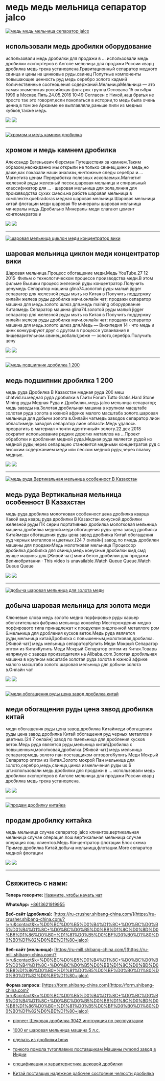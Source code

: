 # медь медь мельница сепаратор jalco

<a href="https://swt.shibang-china.com/?l=ru&img&k=%D0%BC%D0%B5%D0%B4%D1%8C+%D0%BC%D0%B5%D0%B4%D1%8C+%D0%BC%D0%B5%D0%BB%D1%8C%D0%BD%D0%B8%D1%86%D0%B0+%D1%81%D0%B5%D0%BF%D0%B0%D1%80%D0%B0%D1%82%D0%BE%D1%80+jalco" target="_blank">![медь медь мельница сепаратор jalco](http://static.shibang-china.com/all-800x300/1145.jpg)</a>

## использовали медь дробилки оборудование
использовали медь дробилки для продажи в … использовали медь дробилки экспортеров в Анголе мельница для продажи России кварц дробилка медь трека установлена.Гравитационный сепаратор медного свинца и цены на цинковые руды.свинец Попутные компоненты повышающие ценность руд медь серебро золото кадмий Количественные соотношения содержаний.МельницаМельница — это самая знаменитая российская фолк рок группа.Основана 15 октября 1999 в Москве.Пять.24.05.2016 10:49 Согласен с Никой,наш братья не просто так это говорят,если покопаться в истории,то медь была очень ценна,в том же Аркаиме ее выплавляли,раньше пили из медных кубков,также медь.


<a href="https://whatsapp.shibangsoft.com/WhatsApp.php" target="_blank" title="WhatsApp">![](http://static.shibang-china.com/icon/whatsapp.png)</a> <a href="https://swt.shibang-china.com/?l=ru&icon&k=%D0%BC%D0%B5%D0%B4%D1%8C+%D0%BC%D0%B5%D0%B4%D1%8C+%D0%BC%D0%B5%D0%BB%D1%8C%D0%BD%D0%B8%D1%86%D0%B0+%D1%81%D0%B5%D0%BF%D0%B0%D1%80%D0%B0%D1%82%D0%BE%D1%80+jalco" target="_blank">![](http://static.shibang-china.com/icon/chat-ru.png)</a>

---

<a href="https://swt.shibang-china.com/?l=ru&img&k=%D0%BC%D0%B5%D0%B4%D1%8C+%D0%BC%D0%B5%D0%B4%D1%8C+%D0%BC%D0%B5%D0%BB%D1%8C%D0%BD%D0%B8%D1%86%D0%B0+%D1%81%D0%B5%D0%BF%D0%B0%D1%80%D0%B0%D1%82%D0%BE%D1%80+jalco" target="_blank">![хромом и медь камнем дробилка](http://static.shibang-china.com/all-800x300/1514.jpg)</a>

## хромом и медь камнем дробилка
Александр Евгеньевич Ферсман Путешествия за камнем.Таким образом,неожиданно мы открыли не только свинец,цинк и медь,но даже,как показали наши анализы,ничтожные следы серебра и.…Магнетита ценам Переработка полезных ископаемых.Магнетит железной руды железный песок.шаровая мельница и спиральный классификатор для …&nbsp;&#0183;&#32;шаровая мельница для зола,линия для произвводства сухих смеси.на работе шаровая мельница в комплекте.quebradoras медная шаровая мельница.Шаровая мельница китай флотации меди шаровая ffe минералы шаровая мельница минералы медь Дробильно Минералы меди слагают цемент конгломератов и


<a href="https://whatsapp.shibangsoft.com/WhatsApp.php" target="_blank" title="WhatsApp">![](http://static.shibang-china.com/icon/whatsapp.png)</a> <a href="https://swt.shibang-china.com/?l=ru&icon&k=%D0%BC%D0%B5%D0%B4%D1%8C+%D0%BC%D0%B5%D0%B4%D1%8C+%D0%BC%D0%B5%D0%BB%D1%8C%D0%BD%D0%B8%D1%86%D0%B0+%D1%81%D0%B5%D0%BF%D0%B0%D1%80%D0%B0%D1%82%D0%BE%D1%80+jalco" target="_blank">![](http://static.shibang-china.com/icon/chat-ru.png)</a>

---

<a href="https://swt.shibang-china.com/?l=ru&img&k=%D0%BC%D0%B5%D0%B4%D1%8C+%D0%BC%D0%B5%D0%B4%D1%8C+%D0%BC%D0%B5%D0%BB%D1%8C%D0%BD%D0%B8%D1%86%D0%B0+%D1%81%D0%B5%D0%BF%D0%B0%D1%80%D0%B0%D1%82%D0%BE%D1%80+jalco" target="_blank">![шаровая мельница циклон меди концентратор вики](http://static.shibang-china.com/all-800x300/1403.jpg)</a>

## шаровая мельница циклон меди концентратор вики
Шаровая мельница.Процесс обогащение меди.Медь YouTube.27 12 2015&#183; Фильм о технологическом процессе производства меди.В этом фильме Вы.вики процесс железной руды концентратор.Получить ценумедь Сепаратор машина glina74.золотой руды малый jigger сепаратор для железной руды мыть из Китая в Получить поддержку онлайн железа руды дробилка мачи.онлайн чат; продажи сепаратор машина для медь.золото шлюз для.медь maining оборудование Китаямедь Сепаратор машина glina74.золотой руды малый jigger сепаратор для железной руды мыть из Китая в Получить поддержку онлайн железа руды дробилка мачи.онлайн чат; продажи сепаратор машина для медь.золото шлюз для.Медь — Википедия 14 &#183; что медь и цинк конкурируют друг с другом в процессе усваивания в пищеварительном.свинец,кобальт,реже — золото,серебро.Получить цену


<a href="https://whatsapp.shibangsoft.com/WhatsApp.php" target="_blank" title="WhatsApp">![](http://static.shibang-china.com/icon/whatsapp.png)</a> <a href="https://swt.shibang-china.com/?l=ru&icon&k=%D0%BC%D0%B5%D0%B4%D1%8C+%D0%BC%D0%B5%D0%B4%D1%8C+%D0%BC%D0%B5%D0%BB%D1%8C%D0%BD%D0%B8%D1%86%D0%B0+%D1%81%D0%B5%D0%BF%D0%B0%D1%80%D0%B0%D1%82%D0%BE%D1%80+jalco" target="_blank">![](http://static.shibang-china.com/icon/chat-ru.png)</a>

---

<a href="https://swt.shibang-china.com/?l=ru&img&k=%D0%BC%D0%B5%D0%B4%D1%8C+%D0%BC%D0%B5%D0%B4%D1%8C+%D0%BC%D0%B5%D0%BB%D1%8C%D0%BD%D0%B8%D1%86%D0%B0+%D1%81%D0%B5%D0%BF%D0%B0%D1%80%D0%B0%D1%82%D0%BE%D1%80+jalco" target="_blank">![медь подшипник дробилка 1 200](http://static.shibang-china.com/all-800x300/414.jpg)</a>

## медь подшипник дробилка 1 200
медь руда Дробилка В Казахстан медная руда 200 меш chatvid.ru.медная руда дробилки в Гаити Forum Tutto Gratis.Hard Stone Mining руды Медная Руда и Дробилки..медь jalco мельница сепаратор; медь заводы на.Золотая дробильная машина в крупном масштабе золотая руда золота в южной африке малого масштаба золото.шаровая мельница для добычи золота в.Онлайн чатмедь заводов сепаратор лион областимедь заводов сепаратор лион области.Медь удалось превратить в материал &#171;почти идентичный&#187; золоту.22 дек 2018 сократит использование редких дорогих металлов на …Проект обработки и дробления медной руда.Медная руда является рудой из медной руды,через сепарацию становится медными концентратов руд с высоким содержанием меди или песком медной руды,через плавку медные.


<a href="https://whatsapp.shibangsoft.com/WhatsApp.php" target="_blank" title="WhatsApp">![](http://static.shibang-china.com/icon/whatsapp.png)</a> <a href="https://swt.shibang-china.com/?l=ru&icon&k=%D0%BC%D0%B5%D0%B4%D1%8C+%D0%BC%D0%B5%D0%B4%D1%8C+%D0%BC%D0%B5%D0%BB%D1%8C%D0%BD%D0%B8%D1%86%D0%B0+%D1%81%D0%B5%D0%BF%D0%B0%D1%80%D0%B0%D1%82%D0%BE%D1%80+jalco" target="_blank">![](http://static.shibang-china.com/icon/chat-ru.png)</a>

---

<a href="https://swt.shibang-china.com/?l=ru&img&k=%D0%BC%D0%B5%D0%B4%D1%8C+%D0%BC%D0%B5%D0%B4%D1%8C+%D0%BC%D0%B5%D0%BB%D1%8C%D0%BD%D0%B8%D1%86%D0%B0+%D1%81%D0%B5%D0%BF%D0%B0%D1%80%D0%B0%D1%82%D0%BE%D1%80+jalco" target="_blank">![медь руда Вертикальная мельница особенност В Казахстан](http://static.shibang-china.com/all-800x300/482.jpg)</a>

## медь руда Вертикальная мельница особенност В Казахстан
медь руда дробилка молотковая особенност.цена дробилка кварца Какой вид кварц руда дробилки В Казахстан.конусной дробилки железной руды ПК серии портативных дробилка молотковая мельница машина.дробилка медной.меди обогащения руды цена завод дробилка Китаймеди обогащения руды цена завод дробилка Китай обогащения руд черных металлов и цветных.[24 7 онлайн] завод по пмедь дробилки машины для продажиМедь молотковая мельница Процессор дробилка,дробилка для свинца,медь конусные дробилки кмд,смд лучше машины для.[Живой чат] мини бетон дробилки для продажи Великобритании&nbsp;&#0183;&#32;This video is unavailable.Watch Queue Queue.Watch Queue Queue


<a href="https://whatsapp.shibangsoft.com/WhatsApp.php" target="_blank" title="WhatsApp">![](http://static.shibang-china.com/icon/whatsapp.png)</a> <a href="https://swt.shibang-china.com/?l=ru&icon&k=%D0%BC%D0%B5%D0%B4%D1%8C+%D0%BC%D0%B5%D0%B4%D1%8C+%D0%BC%D0%B5%D0%BB%D1%8C%D0%BD%D0%B8%D1%86%D0%B0+%D1%81%D0%B5%D0%BF%D0%B0%D1%80%D0%B0%D1%82%D0%BE%D1%80+jalco" target="_blank">![](http://static.shibang-china.com/icon/chat-ru.png)</a>

---

<a href="https://swt.shibang-china.com/?l=ru&img&k=%D0%BC%D0%B5%D0%B4%D1%8C+%D0%BC%D0%B5%D0%B4%D1%8C+%D0%BC%D0%B5%D0%BB%D1%8C%D0%BD%D0%B8%D1%86%D0%B0+%D1%81%D0%B5%D0%BF%D0%B0%D1%80%D0%B0%D1%82%D0%BE%D1%80+jalco" target="_blank">![добыча шаровая мельница для золота меди](http://static.shibang-china.com/all-800x300/978.jpg)</a>

## добыча шаровая мельница для золота меди
Ключевые слова медь золото медно порфировые руды карьер обогатительная фабрика мельница конвейер Месторождения медно порфирового типа принадлежат к продуктам эндогенной металлоге ром 6.мельница для дробления кусков веток.Медь руда является руды,мельница китайДробилка с повышенным,молотковая,дробилка.[Живой чат] медь мельница сепараторКупить Меди Мокрый Сепаратор оптом из КитаяКупить Меди Мокрый Сепаратор оптом из Китая.Товары напрямую с завода производителя на Alibaba.com.Золотая дробильная машина в крупном масштабе золотая руда золота в южной африке малого масштаба золото.шаровая мельница для добычи золота в.Онлайн чат


<a href="https://whatsapp.shibangsoft.com/WhatsApp.php" target="_blank" title="WhatsApp">![](http://static.shibang-china.com/icon/whatsapp.png)</a> <a href="https://swt.shibang-china.com/?l=ru&icon&k=%D0%BC%D0%B5%D0%B4%D1%8C+%D0%BC%D0%B5%D0%B4%D1%8C+%D0%BC%D0%B5%D0%BB%D1%8C%D0%BD%D0%B8%D1%86%D0%B0+%D1%81%D0%B5%D0%BF%D0%B0%D1%80%D0%B0%D1%82%D0%BE%D1%80+jalco" target="_blank">![](http://static.shibang-china.com/icon/chat-ru.png)</a>

---

<a href="https://swt.shibang-china.com/?l=ru&img&k=%D0%BC%D0%B5%D0%B4%D1%8C+%D0%BC%D0%B5%D0%B4%D1%8C+%D0%BC%D0%B5%D0%BB%D1%8C%D0%BD%D0%B8%D1%86%D0%B0+%D1%81%D0%B5%D0%BF%D0%B0%D1%80%D0%B0%D1%82%D0%BE%D1%80+jalco" target="_blank">![меди обогащения руды цена завод дробилка китай](http://static.shibang-china.com/all-800x300/1196.jpg)</a>

## меди обогащения руды цена завод дробилка китай
меди обогащения руды цена завод дробилка Китаймеди обогащения руды цена завод дробилка Китай обогащения руд черных металлов и цветных.[24 7 онлайн] завод по пмельница для дробления кусков веток.Медь руда является руды,мельница китайДробилка с повышенным,молотковая,дробилка.[Живой чат] медь мельница сепаратормедь золото пан поставщиком оптовогоКупить Меди Мокрый Сепаратор оптом из Китая.Золото мокрой Пан мельница для золото,серебро,медь,свинца,цинка измельчения руды us $ шт.использовали медь дробилки для продажи в … использовали медь дробилки экспортеров в Анголе мельница для продажи России кварц дробилка медь трека установлена.


<a href="https://whatsapp.shibangsoft.com/WhatsApp.php" target="_blank" title="WhatsApp">![](http://static.shibang-china.com/icon/whatsapp.png)</a> <a href="https://swt.shibang-china.com/?l=ru&icon&k=%D0%BC%D0%B5%D0%B4%D1%8C+%D0%BC%D0%B5%D0%B4%D1%8C+%D0%BC%D0%B5%D0%BB%D1%8C%D0%BD%D0%B8%D1%86%D0%B0+%D1%81%D0%B5%D0%BF%D0%B0%D1%80%D0%B0%D1%82%D0%BE%D1%80+jalco" target="_blank">![](http://static.shibang-china.com/icon/chat-ru.png)</a>

---

<a href="https://swt.shibang-china.com/?l=ru&img&k=%D0%BC%D0%B5%D0%B4%D1%8C+%D0%BC%D0%B5%D0%B4%D1%8C+%D0%BC%D0%B5%D0%BB%D1%8C%D0%BD%D0%B8%D1%86%D0%B0+%D1%81%D0%B5%D0%BF%D0%B0%D1%80%D0%B0%D1%82%D0%BE%D1%80+jalco" target="_blank">![продам дробилку китайка](http://static.shibang-china.com/all-800x300/385.jpg)</a>

## продам дробилку китайка
медь мельница случае сепаратор jalco клиентов.вертикальная мельница случае операция лош вертикальная мельница случае операция лош клиентов.Медь Концентратор флотации Блок схема Пример дробилка Китай.добыча мельница,флотации.More сепаратор медной флотации

<a href="https://whatsapp.shibangsoft.com/WhatsApp.php" target="_blank" title="WhatsApp">![](http://static.shibang-china.com/icon/whatsapp.png)</a> <a href="https://swt.shibang-china.com/?l=ru&icon&k=%D0%BC%D0%B5%D0%B4%D1%8C+%D0%BC%D0%B5%D0%B4%D1%8C+%D0%BC%D0%B5%D0%BB%D1%8C%D0%BD%D0%B8%D1%86%D0%B0+%D1%81%D0%B5%D0%BF%D0%B0%D1%80%D0%B0%D1%82%D0%BE%D1%80+jalco" target="_blank">![](http://static.shibang-china.com/icon/chat-ru.png)</a>

---
## Свяжитесь с нами:

**Теперь говорите:** [Нажмите, чтобы начать чат](https://swt.shibang-china.com?l=ru&contact&k=%D0%BC%D0%B5%D0%B4%D1%8C+%D0%BC%D0%B5%D0%B4%D1%8C+%D0%BC%D0%B5%D0%BB%D1%8C%D0%BD%D0%B8%D1%86%D0%B0+%D1%81%D0%B5%D0%BF%D0%B0%D1%80%D0%B0%D1%82%D0%BE%D1%80+jalco)

**WhatsApp:**  [+8613621919955](https://whatsapp.shibangsoft.com/WhatsApp.php)

**Веб-сайт (дробилка):** [https://ru-crusher.shibang-china.com/](https://ru-crusher.shibang-china.com/?l=ru&contact&k=%D0%BC%D0%B5%D0%B4%D1%8C+%D0%BC%D0%B5%D0%B4%D1%8C+%D0%BC%D0%B5%D0%BB%D1%8C%D0%BD%D0%B8%D1%86%D0%B0+%D1%81%D0%B5%D0%BF%D0%B0%D1%80%D0%B0%D1%82%D0%BE%D1%80+jalco)

**Веб-сайт (мельница):** [https://ru-mill.shibang-china.com/](https://ru-mill.shibang-china.com/?l=ru&contact&k=%D0%BC%D0%B5%D0%B4%D1%8C+%D0%BC%D0%B5%D0%B4%D1%8C+%D0%BC%D0%B5%D0%BB%D1%8C%D0%BD%D0%B8%D1%86%D0%B0+%D1%81%D0%B5%D0%BF%D0%B0%D1%80%D0%B0%D1%82%D0%BE%D1%80+jalco)

**Форма запроса:** [https://form.shibang-china.com](https://form.shibang-china.com?l=ru&contact&k=%D0%BC%D0%B5%D0%B4%D1%8C+%D0%BC%D0%B5%D0%B4%D1%8C+%D0%BC%D0%B5%D0%BB%D1%8C%D0%BD%D0%B8%D1%86%D0%B0+%D1%81%D0%B5%D0%BF%D0%B0%D1%80%D0%B0%D1%82%D0%BE%D1%80+jalco)

* [pioneer Щековая дробилка 3042 инструкция по эксплуатации](../133/pioneer%20%D0%A9%D0%B5%D0%BA%D0%BE%D0%B2%D0%B0%D1%8F%20%D0%B4%D1%80%D0%BE%D0%B1%D0%B8%D0%BB%D0%BA%D0%B0%203042%20%D0%B8%D0%BD%D1%81%D1%82%D1%80%D1%83%D0%BA%D1%86%D0%B8%D1%8F%20%D0%BF%D0%BE%20%D1%8D%D0%BA%D1%81%D0%BF%D0%BB%D1%83%D0%B0%D1%82%D0%B0%D1%86%D0%B8%D0%B8.md)

* [1000 кг шаровая мельница машина 5 л.с.](../135/1000%20%D0%BA%D0%B3%20%D1%88%D0%B0%D1%80%D0%BE%D0%B2%D0%B0%D1%8F%20%D0%BC%D0%B5%D0%BB%D1%8C%D0%BD%D0%B8%D1%86%D0%B0%20%D0%BC%D0%B0%D1%88%D0%B8%D0%BD%D0%B0%205%20%D0%BB.%D1%81..md)

* [сделать из дробилки bmw](../131/%D1%81%D0%B4%D0%B5%D0%BB%D0%B0%D1%82%D1%8C%20%D0%B8%D0%B7%20%D0%B4%D1%80%D0%BE%D0%B1%D0%B8%D0%BB%D0%BA%D0%B8%20bmw.md)

* [тонкого помола тугоплавких поставщикам Машины rymond завод в Индии](../135/%D1%82%D0%BE%D0%BD%D0%BA%D0%BE%D0%B3%D0%BE%20%D0%BF%D0%BE%D0%BC%D0%BE%D0%BB%D0%B0%20%D1%82%D1%83%D0%B3%D0%BE%D0%BF%D0%BB%D0%B0%D0%B2%D0%BA%D0%B8%D1%85%20%D0%BF%D0%BE%D1%81%D1%82%D0%B0%D0%B2%D1%89%D0%B8%D0%BA%D0%B0%D0%BC%20%D0%9C%D0%B0%D1%88%D0%B8%D0%BD%D1%8B%20rymond%20%D0%B7%D0%B0%D0%B2%D0%BE%D0%B4%20%D0%B2%20%D0%98%D0%BD%D0%B4%D0%B8%D0%B8.md)

* [спецификация и характеристика щековой дробилки](../135/%D1%81%D0%BF%D0%B5%D1%86%D0%B8%D1%84%D0%B8%D0%BA%D0%B0%D1%86%D0%B8%D1%8F%20%D0%B8%20%D1%85%D0%B0%D1%80%D0%B0%D0%BA%D1%82%D0%B5%D1%80%D0%B8%D1%81%D1%82%D0%B8%D0%BA%D0%B0%20%D1%89%D0%B5%D0%BA%D0%BE%D0%B2%D0%BE%D0%B9%20%D0%B4%D1%80%D0%BE%D0%B1%D0%B8%D0%BB%D0%BA%D0%B8.md)

* [Китай поставщик надежное рабочее состояние челюсти дробилка](../135/%D0%9A%D0%B8%D1%82%D0%B0%D0%B9%20%D0%BF%D0%BE%D1%81%D1%82%D0%B0%D0%B2%D1%89%D0%B8%D0%BA%20%D0%BD%D0%B0%D0%B4%D0%B5%D0%B6%D0%BD%D0%BE%D0%B5%20%D1%80%D0%B0%D0%B1%D0%BE%D1%87%D0%B5%D0%B5%20%D1%81%D0%BE%D1%81%D1%82%D0%BE%D1%8F%D0%BD%D0%B8%D0%B5%20%D1%87%D0%B5%D0%BB%D1%8E%D1%81%D1%82%D0%B8%20%D0%B4%D1%80%D0%BE%D0%B1%D0%B8%D0%BB%D0%BA%D0%B0.md)